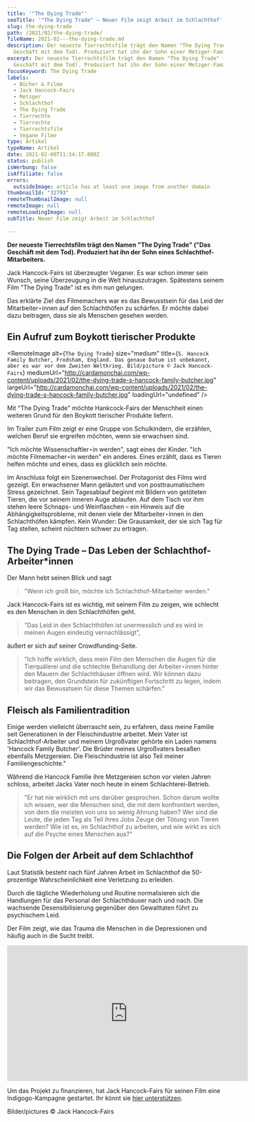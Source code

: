 ```yaml
---
title: '"The Dying Trade"'
seoTitle: '"The Dying Trade" – Neuer Film zeigt Arbeit im Schlachthof'
slug: the-dying-trade
path: /2021/02/the-dying-trade/
fileName: 2021-02---the-dying-trade.md
description: Der neueste Tierrechtsfilm trägt den Namen "The Dying Trade" ("Das
  Geschäft mit dem Tod). Produziert hat ihn der Sohn einer Metzger-Familie.
excerpt: Der neueste Tierrechtsfilm trägt den Namen "The Dying Trade" ("Das
  Geschäft mit dem Tod). Produziert hat ihn der Sohn einer Metzger-Familie.
focusKeyword: The Dying Trade
labels:
  - Bücher & Filme
  - Jack Hancock-Fairs
  - Metzger
  - Schlachthof
  - The Dying Trade
  - Tierrechte
  - Tierrechte
  - Tierrechtsfilm
  - Vegane Filme
type: Artikel
typeName: Artikel
date: 2021-02-08T11:54:17.000Z
status: publish
isWerbung: false
isAffiliate: false
errors:
  outsideImage: article has at least one image from another domain
thumbnailId: "32793"
remoteThumbnailImage: null
remoteImage: null
remoteLoadingImage: null
subTitle: Neuer Film zeigt Arbeit im Schlachthof
  
---
```


**Der neueste Tierrechtsfilm trägt den Namen "The Dying Trade" ("Das Geschäft
mit dem Tod). Produziert hat ihn der Sohn eines Schlachthof-Mitarbeiters.**

Jack Hancock-Fairs ist überzeugter Veganer. Es war schon immer sein Wunsch,
seine Überzeugung in die Welt hinauszutragen. Spätestens seinem Film "The Dying
Trade" ist es ihm nun gelungen.

Das erklärte Ziel des Filmemachers war es das Bewusstsein für das Leid der
Mitarbeiter⋆innen auf den Schlachthöfen zu schärfen. Er möchte dabei dazu
beitragen, dass sie als Menschen gesehen werden.

## Ein Aufruf zum Boykott tierischer Produkte

<RemoteImage alt={`The Dying Trade`} size="medium"
title={`S. Hancock Family Butcher, Frodsham, England. Das genaue Datum ist unbekannt, aber es war vor dem Zweiten Weltkrieg. Bild/picture © Jack Hancock-Fairs`}
mediumUrl="http://cardamonchai.com/wp-content/uploads/2021/02/the-dying-trade-s-hancock-family-butcher.jpg"
largeUrl="http://cardamonchai.com/wp-content/uploads/2021/02/the-dying-trade-s-hancock-family-butcher.jpg"
loadingUrl="undefined" />

Mit "The Dying Trade" möchte Hankcock-Fairs der Menschheit einen weiteren Grund
für den Boykott tierischer Produkte liefern.

Im Trailer zum Film zeigt er eine Gruppe von Schulkindern, die erzählen, welchen
Beruf sie ergreifen möchten, wenn sie erwachsen sind.

"Ich möchte Wissenschaftler⋆in werden", sagt eines der Kinder. "Ich möchte
Filmemacher⋆in werden" ein anderes. Eines erzählt, dass es Tieren helfen möchte
und eines, dass es glücklich sein möchte.

Im Anschluss folgt ein Szenenwechsel. Der Protagonist des Films wird gezeigt.
Ein erwachsener Mann geläutert und von posttraumatischem Stress gezeichnet. Sein
Tagesablauf beginnt mit Bildern von getöteten Tieren, die vor seinem inneren
Auge ablaufen. Auf dem Tisch vor ihm stehen leere Schnaps- und Weinflaschen –
ein Hinweis auf die Abhängigkeitsprobleme, mit denen viele der Mitarbeiter⋆innen
in den Schlachthöfen kämpfen. Kein Wunder: Die Grausamkeit, der sie sich Tag für
Tag stellen, scheint nüchtern schwer zu ertragen.

## The Dying Trade – Das Leben der Schlachthof-Arbeiter\*innen

Der Mann hebt seinen Blick und sagt

> "Wenn ich groß bin, möchte ich Schlachthof-Mitarbeiter werden."

Jack Hancock-Fairs ist es wichtig, mit seinem Film zu zeigen, wie schlecht es
den Menschen in den Schlachthöfen geht.

> "Das Leid in den Schlachthöfen ist unermesslich und es wird in meinen Augen
> eindeutig vernachlässigt",

äußert er sich auf seiner Crowdfunding-Seite.

> "Ich hoffe wirklich, dass mein Film den Menschen die Augen für die
> Tierquälerei und die schlechte Behandlung der Arbeiter⋆innen hinter den Mauern
> der Schlachthäuser öffnen wird. Wir können dazu beitragen, den Grundstein für
> zukünftigen Fortschritt zu legen, indem wir das Bewusstsein für diese Themen
> schärfen."

## Fleisch als Familientradition

Einige werden vielleicht überrascht sein, zu erfahren, dass meine Familie seit
Generationen in der Fleischindustrie arbeitet. Mein Vater ist
Schlachthof-Arbeiter und meinem Urgroßvater gehörte ein Laden namens 'Hancock
Family Butcher'. Die Brüder meines Urgroßvaters besaßen ebenfalls Metzgereien.
Die Fleischindustrie ist also Teil meiner Familiengeschichte."

Während die Hancock Familie ihre Metzgereien schon vor vielen Jahren schloss,
arbeitet Jacks Vater noch heute in einem Schlachterei-Betrieb.

> "Er hat nie wirklich mit uns darüber gesprochen. Schon darum wollte ich
> wissen, wer die Menschen sind, die mit dem konfrontiert werden, von dem die
> meisten von uns so wenig Ahnung haben? Wer sind die Leute, die jeden Tag als
> Teil ihres Jobs Zeuge der Tötung von Tieren werden? Wie ist es, im Schlachthof
> zu arbeiten, und wie wirkt es sich auf die Psyche eines Menschen aus?"

## Die Folgen der Arbeit auf dem Schlachthof

Laut Statistik besteht nach fünf Jahren Arbeit im Schlachthof die 50-prozentige
Wahrscheinlichkeit eine Verletzung zu erleiden.

Durch die tägliche Wiederholung und Routine normalisieren sich die Handlungen
für das Personal der Schlachthäuser nach und nach. Die wachsende
Desensibilisierung gegenüber den Gewalttaten führt zu psychischem Leid.

Der Film zeigt, wie das Trauma die Menschen in die Depressionen und häufig auch
in die Sucht treibt.

<iframe src="https://www.youtube.com/embed/9R0IQ8xuvl8" width="560" height="315" frameborder="0" allowfullscreen="allowfullscreen" data-mce-fragment="1"></iframe>

Um das Projekt zu finanzieren, hat Jack Hancock-Fairs für seinen Film eine
Indigogo-Kampagne gestartet. Ihr könnt sie
[hier unterstützen](https://www.indiegogo.com/projects/the-dying-trade-a-documentary-film#/).

Bilder/pictures © Jack Hancock-Fairs

  